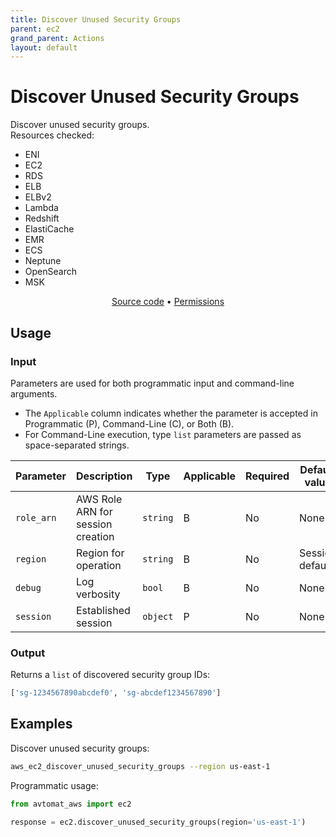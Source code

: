 ```yaml
---
title: Discover Unused Security Groups
parent: ec2
grand_parent: Actions
layout: default
---
```


# Discover Unused Security Groups

Discover unused security groups.<br/>
Resources checked:
- ENI
- EC2
- RDS
- ELB
- ELBv2
- Lambda
- Redshift
- ElastiCache
- EMR
- ECS
- Neptune
- OpenSearch
- MSK

<p align="center">
   <a href="/avtomat_aws/ec2/discover_unused_security_groups.py">Source code</a> •
   <a href="/permissions/ec2/discover_unused_security_groups">Permissions</a>
</p>

## Usage

### Input

Parameters are used for both programmatic input and command-line arguments.<br/>

- The `Applicable` column indicates whether the parameter is accepted in Programmatic (P), Command-Line (C), or Both (B).<br/>
- For Command-Line execution, type `list` parameters are passed as space-separated strings.

| Parameter      | Description                       | Type           | Applicable | Required             | Default value                              |
|----------------|-----------------------------------|----------------|------------|----------------------|--------------------------------------------|
| `role_arn`     | AWS Role ARN for session creation | `string`       | B          | No                   | None                                       |
| `region`       | Region for operation              | `string`       | B          | No                   | Session default                            |
| `debug`        | Log verbosity                     | `bool`         | B          | No                   | None                                       |
| `session`      | Established session               | `object`       | P          | No                   | None                                       |

### Output

Returns a `list` of discovered security group IDs:

```python
['sg-1234567890abcdef0', 'sg-abcdef1234567890']
```

## Examples

Discover unused security groups:

```bash
aws_ec2_discover_unused_security_groups --region us-east-1
```

Programmatic usage:

```python
from avtomat_aws import ec2

response = ec2.discover_unused_security_groups(region='us-east-1')
```